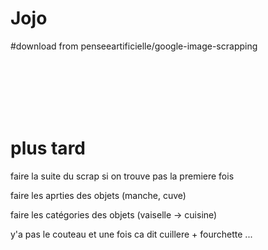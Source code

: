 # Jojo

#download from penseeartificielle/google-image-scrapping




<br><br><br><br><br>

# plus tard

faire la suite du scrap si on trouve pas la premiere fois

faire les aprties des objets (manche, cuve)

faire les catégories des objets (vaiselle -> cuisine)

y'a pas le couteau et une fois ca dit cuillere + fourchette ...


















